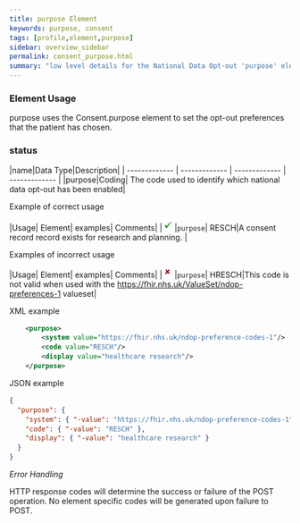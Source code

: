 ```yaml
---
title: purpose Element
keywords: purpose, consent
tags: [profile,element,purpose]
sidebar: overview_sidebar
permalink: consent_purpose.html
summary: "low level details for the National Data Opt-out 'purpose' element"
---
```


### Element Usage ###

purpose uses the Consent.purpose element to set the opt-out preferences that the patient has chosen. 

### status ###

|name|Data Type|Description|
| ------------- | ------------- | ------------- | ------------- |
|purpose|Coding| The code used to identify which national data opt-out has been enabled|


Example of correct usage

|Usage| Element| examples| Comments|
|![Tick](images/tick.png)|`purpose`| RESCH|A consent record record exists for research and planning. |

Examples of incorrect usage

|Usage| Element| examples| Comments|
|![Cross](images/cross.png)|`purpose`| HRESCH|This code is not valid when used with the https://fhir.nhs.uk/ValueSet/ndop-preferences-1 valueset|


XML example

```xml
    <purpose>
        <system value="https://fhir.nhs.uk/ndop-preference-codes-1"/>
        <code value="RESCH"/>
        <display value="healthcare research"/>
    </purpose>
```

JSON example

```json
{
  "purpose": {
    "system": { "-value": "https://fhir.nhs.uk/ndop-preference-codes-1" },
    "code": { "-value": "RESCH" },
    "display": { "-value": "healthcare research" }
  }
}
```
*Error Handling*

HTTP response codes will determine the success or failure of the POST operation. No element specific codes will be generated upon failure to POST.




